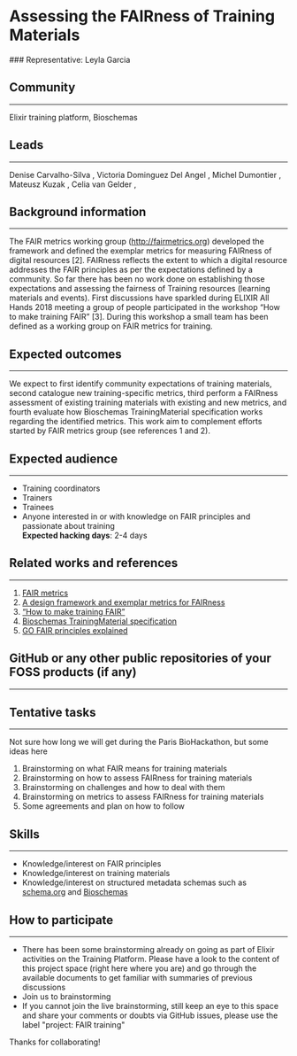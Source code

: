 # Assessing the FAIRness of Training Materials

### Representative: Leyla Garcia

## Community
---

Elixir training platform, Bioschemas

## Leads
---
Denise Carvalho-Silva , 
Victoria Dominguez Del Angel ,
Michel Dumontier , 
Mateusz Kuzak , 
Celia van Gelder , 

## Background information
---
The FAIR metrics working group (http://fairmetrics.org) developed the framework and defined the exemplar metrics for measuring FAIRness of digital resources [2]. FAIRness reflects the extent to which a digital resource addresses the FAIR principles as per the expectations defined by a community. So far there has been no work done on establishing those expectations and assessing the fairness  of Training resources (learning materials and events). First discussions have sparkled during ELIXIR All Hands 2018 meeting a group of people participated in the workshop “How to make training FAIR” [3]. During this workshop a small team has been defined as a working group on FAIR metrics for training.

## Expected outcomes
---

We expect to first identify community expectations of training materials, second catalogue new  training-specific metrics, third perform a FAIRness assessment of existing training materials with existing and new metrics, and fourth evaluate how Bioschemas TrainingMaterial specification works regarding the identified metrics. This work aim to complement efforts started by FAIR metrics group (see references 1 and 2).

## Expected audience
---

* Training coordinators
* Trainers
* Trainees
* Anyone interested in or with knowledge on FAIR principles and passionate about training  
**Expected hacking days**: 2-4 days

## Related works and references
---

1. [FAIR metrics](http://fairmetrics.org/) 
2. [A design framework and exemplar metrics for FAIRness](https://www.biorxiv.org/content/early/2017/12/01/225490) 
3. [“How to make training FAIR”](https://docs.google.com/document/d/1wrKUyD_GSq1HakpaOpU8u7KOReBk4S6BpYFDBziaBN0/edit)
4. [Bioschemas TrainingMaterial specification](http://bioschemas.org/specifications/TrainingMaterial/specification/)
5. [GO FAIR principles explained](https://www.go-fair.org/fair-principles/)

## GitHub or any other public repositories of your FOSS products (if any)
---

## Tentative tasks
---
Not sure how long we will get during the Paris BioHackathon, but some ideas here
1. Brainstorming on what FAIR means for training materials
2. Brainstorming on how to assess FAIRness for training materials
3. Brainstorming on challenges and how to deal with them
4. Brainstorming on metrics to assess FAIRness for training materials
5. Some agreements and plan on how to follow


## Skills
---
* Knowledge/interest on FAIR principles
* Knowledge/interest on training materials
* Knowledge/interest on structured metadata schemas such as [schema.org](https://schema.org/) and [Bioschemas](http://bioschemas.org/)

## How to participate
---
* There has been some brainstorming already on going as part of Elixir activities on the Training Platform. Please have a look to the content of this project space (right here where you are) and go through the available documents to get familiar with summaries of previous discussions
* Join us to brainstorming
* If you cannot join the live brainstorming, still keep an eye to this space and share your comments or doubts via GitHub issues, please use the label "project: FAIR training"

Thanks for collaborating!

